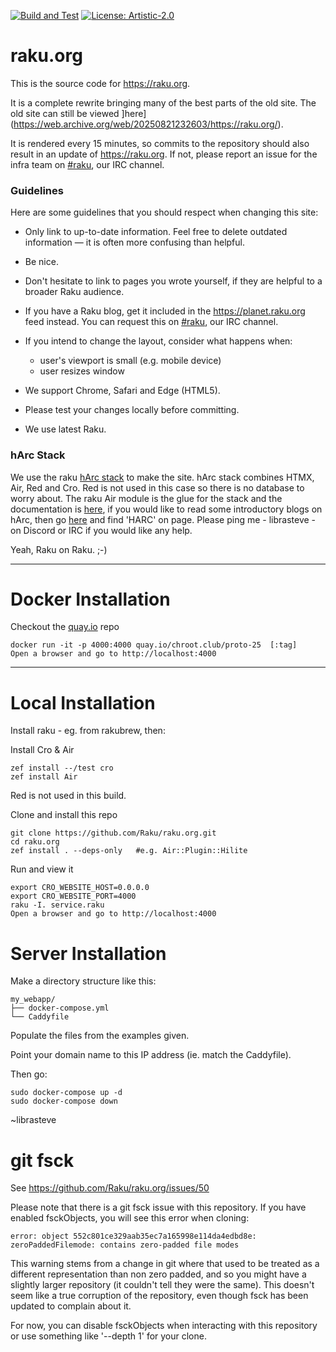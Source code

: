 [![Build and Test](https://github.com/Raku/raku.org/actions/workflows/ci.yml/badge.svg)](https://github.com/Raku/raku.org/actions/workflows/ci.yml)
[![License: Artistic-2.0](https://img.shields.io/badge/License-Artistic%202.0-0298c3.svg)](https://opensource.org/licenses/Artistic-2.0)

# raku.org
This is the source code for <https://raku.org>.

It is a complete rewrite bringing many of the best parts of the old site. The old site can still be viewed ]here](https://web.archive.org/web/20250821232603/https://raku.org/).

It is rendered every 15 minutes, so commits to the repository should also result in an update of <https://raku.org>. If not, please report an issue for the infra team on [#raku](https://raku.org/community/irc), our IRC channel.

### Guidelines
Here are some guidelines that you should respect when changing this site:

* Only link to up-to-date information. Feel free to delete outdated information — it is often more confusing than helpful.

* Be nice.

* Don't hesitate to link to pages you wrote yourself, if they are helpful to a broader Raku audience.

* If you have a Raku blog, get it included in the https://planet.raku.org feed instead. You can request this on [#raku](https://raku.org/community/irc), our IRC channel.

* If you intend to change the layout, consider what happens when:

    - user's viewport is small (e.g. mobile device)
    - user resizes window

* We support Chrome, Safari and Edge (HTML5).

* Please test your changes locally before committing.

* We use latest Raku.

### hArc Stack
We use the raku [hArc stack](https://harcstack.org) to make the site. hArc stack combines HTMX, Air, Red and Cro. Red is not used in this case so there is no database to worry about. The raku Air module is the glue for the stack and the documentation is [here](https://librasteve.github.io/Air/), if you would like to read some introductory blogs on hArc, then go [here](https://rakujourney.wordpress.com/all-posts/) and find 'HARC' on page. Please ping me - librasteve - on Discord or IRC if you would like any help.

Yeah, Raku on Raku. ;-)

---

# Docker Installation

Checkout the [quay.io](https://quay.io/repository/chroot.club/proto-25?tab=tags&tag=latest) repo 

```
docker run -it -p 4000:4000 quay.io/chroot.club/proto-25  [:tag]
Open a browser and go to http://localhost:4000
```

---

# Local Installation

Install raku - eg. from rakubrew, then:

Install Cro & Air

```
zef install --/test cro
zef install Air
```

Red is not used in this build.

Clone and install this repo

```
git clone https://github.com/Raku/raku.org.git
cd raku.org
zef install . --deps-only   #e.g. Air::Plugin::Hilite
```

Run and view it

```
export CRO_WEBSITE_HOST=0.0.0.0
export CRO_WEBSITE_PORT=4000
raku -I. service.raku
Open a browser and go to http://localhost:4000
```

# Server Installation

Make a directory structure like this:

```
my_webapp/
├── docker-compose.yml
└── Caddyfile
```

Populate the files from the examples given.

Point your domain name to this IP address (ie. match the Caddyfile).

Then go:

```
sudo docker-compose up -d
sudo docker-compose down
```

~librasteve

# git fsck

See https://github.com/Raku/raku.org/issues/50

Please note that there is a git fsck issue with this repository. If you have
enabled fsckObjects, you will see this error when cloning:

```
error: object 552c801ce329aab35ec7a165998e114da4edbd8e: zeroPaddedFilemode: contains zero-padded file modes
```

This warning stems from a change in git where that used to be treated as a
different representation than non zero padded, and so you might have a
slightly larger repository (it couldn't tell they were the same). This doesn't
seem like a true corruption of the repository, even though fsck has been
updated to complain about it.

For now, you can disable fsckObjects when interacting with this repository
or use something like '--depth 1' for your clone.

